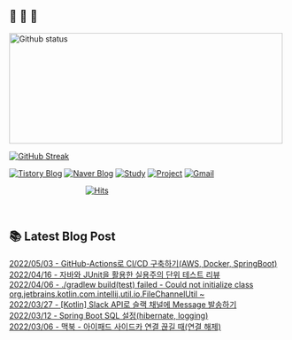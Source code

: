  ## 🐔 🐝 🐜

<div>
  
  <img width="494" height="200" alt="Github status" src="https://github-readme-stats.vercel.app/api?username=JuHyun419&count_private=true&theme=radical">
  
  [![GitHub Streak](https://github-readme-streak-stats.herokuapp.com/?user=JuHyun419&theme=dark)](https://github.com/JuHyun419)
  
</div>  

<div>
  
  [![Tistory Blog](http://img.shields.io/badge/-Tistory%20Blog-blue?style=flat&logo=Blogger&link=https://zzang9ha.tistory.com/)](https://zzang9ha.tistory.com/) 
  [![Naver Blog](http://img.shields.io/badge/-Naver%20Blog-green?style=flat&logo=Blogger&link=https://blog.naver.com/zzang9ha)](https://blog.naver.com/zzang9ha) 
  [![Study](http://img.shields.io/badge/-Study%20-655ced?style=flat&logo=github&link=https://github.com/JuHyun419/study)](https://github.com/JuHyun419/study) 
  [![Project](http://img.shields.io/badge/-Project-ff69b4?style=flat&logo=github&link=https://github.com/jh-project-repo)](https://github.com/jh-project-repo) 
  [![Gmail](http://img.shields.io/badge/Gmail-important?style=flat&logo=Gmail&link=mailto:zzang9haha@gmail.com)](mailto:zzang9haha@gmail.com) 

</div>

<div>
 
&nbsp;&nbsp;&nbsp;&nbsp;&nbsp;&nbsp;&nbsp;&nbsp;&nbsp;&nbsp;&nbsp;&nbsp;&nbsp;&nbsp;&nbsp;&nbsp;&nbsp;&nbsp;&nbsp;&nbsp;&nbsp;&nbsp;&nbsp;&nbsp;&nbsp;&nbsp;&nbsp;&nbsp;&nbsp;&nbsp;&nbsp;&nbsp;&nbsp;&nbsp; [![Hits](https://hits.seeyoufarm.com/api/count/incr/badge.svg?url=https%3A%2F%2Fgithub.com%2FJuHyun419&count_bg=%2379C83D&title_bg=%23555555&icon=&icon_color=%23E7E7E7&title=hits&edge_flat=false)](https://hits.seeyoufarm.com)
 
</div>
 
<br>
 
## 📚 Latest Blog Post

[2022/05/03 - GitHub-Actions로 CI/CD 구축하기(AWS, Docker, SpringBoot)](https://zzang9ha.tistory.com/404) <br/>
[2022/04/16 - 자바와 JUnit을 활용한 실용주의 단위 테스트 리뷰](https://zzang9ha.tistory.com/403) <br/>
[2022/04/06 - ./gradlew build(test) failed - Could not initialize class org.jetbrains.kotlin.com.intellij.util.io.FileChannelUtil ~](https://zzang9ha.tistory.com/401) <br/>
[2022/03/27 - [Kotlin] Slack API로 슬랙 채널에 Message 발송하기](https://zzang9ha.tistory.com/400) <br/>
[2022/03/12 - Spring Boot SQL 설정(hibernate, logging)](https://zzang9ha.tistory.com/399) <br/>
[2022/03/06 - 맥북 - 아이패드 사이드카 연결 끊길 때(연결 해제)](https://zzang9ha.tistory.com/398) <br/>
